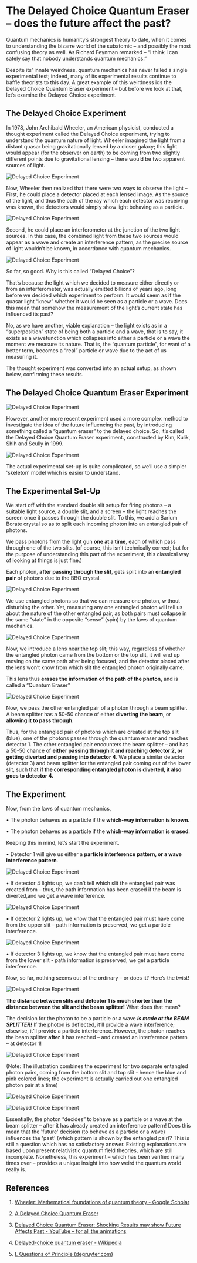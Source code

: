 # The Delayed Choice Quantum Eraser – does the future affect the past?

Quantum mechanics is humanity’s strongest theory to date, when it comes to understanding the bizarre world of the subatomic – and possibly the most confusing theory as well. As Richard Feynman remarked – “I think I can safely say that nobody understands quantum mechanics.”

Despite its’ innate weirdness, quantum mechanics has never failed a single experimental test; indeed, many of its experimental results continue to baffle theorists to this day. A great example of this weirdness ids the Delayed Choice Quantum Eraser experiment – but before we look at that, let’s examine the Delayed Choice experiment.

## The Delayed Choice Experiment
 In 1978, John Archibald Wheeler, an American physicist, conducted a thought experiment called the Delayed Choice experiment, trying to understand the quantum nature of light. Wheeler imagined the light from a distant quasar being gravitationally lensed by a closer galaxy; this light would appear (for the observer on earth) to be coming from two slightly different points due to gravitational lensing – there would be two apparent sources of light.
 
![Delayed Choice Experiment](DCQE/Images/Capture.PNG)

Now, Wheeler then realized that there were two ways to observe the light – 
First, he could place a detector placed at each lensed image. As the source of the light, and thus the path of the ray which each detector was receiving was known, the detectors would simply show light behaving as a particle.

![Delayed Choice Experiment](DCQE\ghj.png "Particle nature")

Second, he could place an interferometer at the junction of the two light sources. In this case, the combined light from these two sources would appear as a wave and create an interference pattern, as the precise source of light wouldn’t be known, in accordance with quantum mechanics.

![Delayed Choice Experiment](DCQE\eedwg.png "Wave nature")
 
So far, so good. Why is this called “Delayed Choice”? 

That’s because the light which we decided to measure either directly or from an interferometer, was actually emitted billions of years ago, long before we decided which experiment to perform. It would seem as if the quasar light “knew” whether it would be seen as a particle or a wave. Does this mean that somehow the measurement of the light’s current state has influenced its past? 

No, as we have another, viable explanation – the light exists as in a “superposition” state of being both a particle and a wave, that is to say, it exists as a wavefunction which collapses into either a particle or a wave the moment we measure its nature. That is, the “quantum particle”, for want of a better term, becomes a “real” particle or wave due to the act of us measuring it.

The thought experiment was converted into an actual setup, as shown below, confirming these results.
 
## The Delayed Choice Quantum Eraser Experiment
![Delayed Choice Experiment](DCQE\actual_setup.png "Experimental setup")

However, another more recent experiment used a more complex method to investigate the idea of the future influencing the past, by introducing something called a “quantum eraser” to the delayed choice. So, it’s called the Delayed Choice Quantum Eraser experiment., constructed by Kim, Kulik, Shih and Scully in 1999.
 
![Delayed Choice Experiment](DCQE\modern_experiment.png "Kim et al. 1999")

The actual experimental set-up is quite complicated, so we’ll use a simpler 'skeleton' model which is easier to understand.

## The Experimental Set-Up

We start off with the standard double slit setup for firing photons – a suitable light source, a double slit, and a screen – the light reaches the screen once it passes through the double slit. To this, we add a Barium Borate crystal so as to split each incoming photon into an entangled pair of photons.

We pass photons from the light gun **one at a time**, each of which pass through one of the two slits. (of course, this isn’t technically correct; but for the purpose of understanding this part of the experiment, this classical way of looking at things is just fine.)

Each photon, **after passing through the slit**, gets split into an **entangled pair** of photons due to the BBO crystal.

![Delayed Choice Experiment](DCQE\skeleton1.png "Setup")

We use entangled photons so that we can measure one photon, without disturbing the other. Yet, measuring any one entangled photon will tell us about the nature of the other entangled pair, as both pairs must collapse in the same “state” in the opposite “sense” (spin) by the laws of quantum mechanics.

![Delayed Choice Experiment](DCQE\skeleton2.png "Setup")

Now, we introduce a lens near the top slit; this way, regardless of whether the entangled photon came from the bottom or the top slit, it will end up moving on the same path after being focused, and the detector placed after the lens won’t know from which slit the entangled photon originally came.

This lens thus **erases the information of the path of the photon**, and is called a “Quantum Eraser”
 
![Delayed Choice Experiment](DCQE\skeleton3.png "Setup")

Now, we pass the other entangled pair of a photon through a beam splitter. A beam splitter has a 50-50 chance of either **diverting the beam**, or **allowing it to pass through**. 

Thus, for the entangled pair of photons which are created at the top slit (blue), one of the photons passes through the quantum eraser and reaches detector 1. The other entangled pair encounters the beam splitter – and has a 50-50 chance of **either passing through it and reaching detector 2, or getting diverted and passing into detector 4**.
We place a similar detector (detector 3) and beam splitter for the entangled pair coming out of the lower slit, such that **if the corresponding entangled photon is diverted, it also goes to detector 4.**



## The Experiment

Now, from the laws of quantum mechanics,

•	The photon behaves as a particle if the **which-way information is known**.

•	The photon behaves as a particle if the **which-way information is erased**.

Keeping this in mind, let’s start the experiment.


•	Detector 1 will give us either a **particle interference pattern, or a wave interference pattern**. 

![Delayed Choice Experiment](DCQE\gif1.gif "Experiment")

•	If detector 4 lights up, we can’t tell which slit the entangled pair was created from – thus, the path information has been erased if the beam is diverted,and we get a wave interference.
 
![Delayed Choice Experiment](DCQE\gif2.gif "Experiment")

•	If detector 2 lights up, we know that the entangled pair must have come from the upper slit – path information is preserved, we get a particle interference.
 

![Delayed Choice Experiment](DCQE\gif3.gif "Experiment") 

•	If detector 3 lights up, we know that the entangled pair must have come from the lower slit - path information is preserved, we get a particle interference.

Now, so far, nothing seems out of the ordinary – or does it? Here’s the twist!

![Delayed Choice Experiment](DCQE\gif4.gif "Experiment")
 
**The distance between slits and detector 1 is much shorter than the distance between the slit and the beam splitter!**
What does that mean?
 

The decision for the photon to be a particle or a wave **_is made at the BEAM SPLITTER!_** If the photon is deflected, it’ll provide a wave interference; elsewise, it’ll provide a particle interference. However, the photon reaches the beam splitter **after** it has reached – and created an interference pattern – at detector 1!


 ![Delayed Choice Experiment](DCQE\gif5.gif "Experiment")

 (Note: The illustration combines the experiment for two separate entangled photon pairs, coming from the bottom slit and top slit - hence the blue and pink colored lines; the experiment is actually carried out one entangled photon pair at a time)

![Delayed Choice Experiment](DCQE\gif6.gif "Experiment")

![Delayed Choice Experiment](DCQE\gif7.gif "Experiment")
 
Essentially, the photon “decides” to behave as a particle or a wave at the beam splitter – after it has already created an interference pattern!
Does this mean that the 'future' decision (to behave as a particle or a wave) influences the 'past' (which pattern is shown by the entangled pair)? 
This is still a question which has no satisfactory answer. Existing explanations are based upon present relativistic quantum field theories, which are still incomplete.  Nonetheless, this experiment – which has been verified many times over – provides a unique insight into how weird the quantum world really is.

## References
1.	[Wheeler: Mathematical foundations of quantum theory - Google Scholar](https://scholar.google.com/scholar_lookup?&title=Mathematical%20Foundations%20of%20Quantum%20Theory&pages=9-48&publication_year=1978&author=Wheeler%2CJA)
2.	[A Delayed Choice Quantum Eraser](https://arxiv.org/abs/quant-ph/9903047v1)
3.	[Delayed Choice Quantum Eraser: Shocking Results may show Future Affects Past - YouTube – for all the animations](https://www.youtube.com/watch?v=0ui9ovrQuKE)

4.	[Delayed-choice quantum eraser - Wikipedia](https://en.wikipedia.org/wiki/Delayed-choice_quantum_eraser#A_simple_quantum-eraser_experiment)
5.	[I. Questions of Principle (degruyter.com)](https://www.degruyter.com/document/doi/10.1515/9781400854554.1/html)
